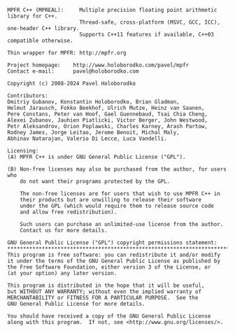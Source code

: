     MPFR C++ (MPREAL):     Multiple precision floating point arithmetic library for C++.
                           Thread-safe, cross-platform (MSVC, GCC, ICC), one-header C++ library.
                           Supports C++11 features if available, C++03 compatible otherwise.

    Thin wrapper for MPFR: http://mpfr.org

    Project homepage:    http://www.holoborodko.com/pavel/mpfr
    Contact e-mail:      pavel@holoborodko.com

    Copyright (c) 2008-2024 Pavel Holoborodko

    Contributors:
    Dmitriy Gubanov, Konstantin Holoborodko, Brian Gladman,
    Helmut Jarausch, Fokko Beekhof, Ulrich Mutze, Heinz van Saanen,
    Pere Constans, Peter van Hoof, Gael Guennebaud, Tsai Chia Cheng,
    Alexei Zubanov, Jauhien Piatlicki, Victor Berger, John Westwood,
    Petr Aleksandrov, Orion Poplawski, Charles Karney, Arash Partow,
    Rodney James, Jorge Leitao, Jerome Benoit, Michal Maly, 
    Abhinav Natarajan, Valerio Di Lecce, Luca Vandelli.

    Licensing:
    (A) MPFR C++ is under GNU General Public License ("GPL").

    (B) Non-free licenses may also be purchased from the author, for users who
        do not want their programs protected by the GPL.

        The non-free licenses are for users that wish to use MPFR C++ in
        their products but are unwilling to release their software
        under the GPL (which would require them to release source code
        and allow free redistribution).

        Such users can purchase an unlimited-use license from the author.
        Contact us for more details.

    GNU General Public License ("GPL") copyright permissions statement:
    **************************************************************************
    This program is free software: you can redistribute it and/or modify
    it under the terms of the GNU General Public License as published by
    the Free Software Foundation, either version 3 of the License, or
    (at your option) any later version.

    This program is distributed in the hope that it will be useful,
    but WITHOUT ANY WARRANTY; without even the implied warranty of
    MERCHANTABILITY or FITNESS FOR A PARTICULAR PURPOSE.  See the
    GNU General Public License for more details.

    You should have received a copy of the GNU General Public License
    along with this program.  If not, see <http://www.gnu.org/licenses/>.
